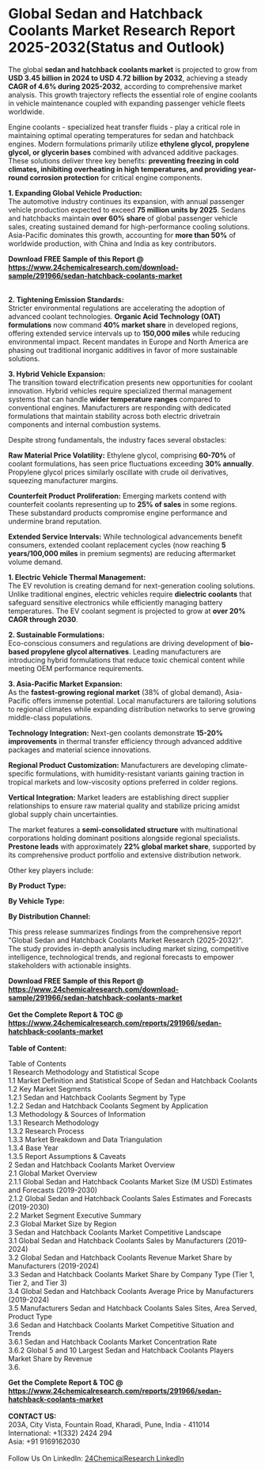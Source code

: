 <h1>Global Sedan and Hatchback Coolants Market Research Report 2025-2032(Status and Outlook)</h1><p>The global <strong>sedan and hatchback coolants market</strong> is projected to grow from <strong>USD 3.45 billion in 2024 to USD 4.72 billion by 2032</strong>, achieving a steady <strong>CAGR of 4.6% during 2025-2032</strong>, according to comprehensive market analysis. This growth trajectory reflects the essential role of engine coolants in vehicle maintenance coupled with expanding passenger vehicle fleets worldwide.</p><p>Engine coolants - specialized heat transfer fluids - play a critical role in maintaining optimal operating temperatures for sedan and hatchback engines. Modern formulations primarily utilize <strong>ethylene glycol, propylene glycol, or glycerin bases</strong> combined with advanced additive packages. These solutions deliver three key benefits: <strong>preventing freezing in cold climates, inhibiting overheating in high temperatures, and providing year-round corrosion protection</strong> for critical engine components.</p><p><strong>1. Expanding Global Vehicle Production:</strong><br>
The automotive industry continues its expansion, with annual passenger vehicle production expected to exceed <strong>75 million units by 2025</strong>. Sedans and hatchbacks maintain <strong>over 60% share</strong> of global passenger vehicle sales, creating sustained demand for high-performance cooling solutions. Asia-Pacific dominates this growth, accounting for <strong>more than 50%</strong> of worldwide production, with China and India as key contributors.</p><div><b>Download FREE Sample of this Report @ 
            <a href="https://www.24chemicalresearch.com/download-sample/291966/sedan-hatchback-coolants-market">
            https://www.24chemicalresearch.com/download-sample/291966/sedan-hatchback-coolants-market</a></b></div><br><p><strong>2. Tightening Emission Standards:</strong><br>
Stricter environmental regulations are accelerating the adoption of advanced coolant technologies. <strong>Organic Acid Technology (OAT) formulations</strong> now command <strong>40% market share</strong> in developed regions, offering extended service intervals up to <strong>150,000 miles</strong> while reducing environmental impact. Recent mandates in Europe and North America are phasing out traditional inorganic additives in favor of more sustainable solutions.</p><p><strong>3. Hybrid Vehicle Expansion:</strong><br>
The transition toward electrification presents new opportunities for coolant innovation. Hybrid vehicles require specialized thermal management systems that can handle <strong>wider temperature ranges</strong> compared to conventional engines. Manufacturers are responding with dedicated formulations that maintain stability across both electric drivetrain components and internal combustion systems.</p><p>Despite strong fundamentals, the industry faces several obstacles:</p><p><strong>Raw Material Price Volatility:</strong> Ethylene glycol, comprising <strong>60-70%</strong> of coolant formulations, has seen price fluctuations exceeding <strong>30% annually</strong>. Propylene glycol prices similarly oscillate with crude oil derivatives, squeezing manufacturer margins.</p><p><strong>Counterfeit Product Proliferation:</strong> Emerging markets contend with counterfeit coolants representing up to <strong>25% of sales</strong> in some regions. These substandard products compromise engine performance and undermine brand reputation.</p><p><strong>Extended Service Intervals:</strong> While technological advancements benefit consumers, extended coolant replacement cycles (now reaching <strong>5 years/100,000 miles</strong> in premium segments) are reducing aftermarket volume demand.</p><p><strong>1. Electric Vehicle Thermal Management:</strong><br>
The EV revolution is creating demand for next-generation cooling solutions. Unlike traditional engines, electric vehicles require <strong>dielectric coolants</strong> that safeguard sensitive electronics while efficiently managing battery temperatures. The EV coolant segment is projected to grow at <strong>over 20% CAGR through 2030</strong>.</p><p><strong>2. Sustainable Formulations:</strong><br>
Eco-conscious consumers and regulations are driving development of <strong>bio-based propylene glycol alternatives</strong>. Leading manufacturers are introducing hybrid formulations that reduce toxic chemical content while meeting OEM performance requirements.</p><p><strong>3. Asia-Pacific Market Expansion:</strong><br>
As the <strong>fastest-growing regional market</strong> (38% of global demand), Asia-Pacific offers immense potential. Local manufacturers are tailoring solutions to regional climates while expanding distribution networks to serve growing middle-class populations.</p><p><strong>Technology Integration:</strong> Next-gen coolants demonstrate <strong>15-20% improvements</strong> in thermal transfer efficiency through advanced additive packages and material science innovations.</p><p><strong>Regional Product Customization:</strong> Manufacturers are developing climate-specific formulations, with humidity-resistant variants gaining traction in tropical markets and low-viscosity options preferred in colder regions.</p><p><strong>Vertical Integration:</strong> Market leaders are establishing direct supplier relationships to ensure raw material quality and stabilize pricing amidst global supply chain uncertainties.</p><p>The market features a <strong>semi-consolidated structure</strong> with multinational corporations holding dominant positions alongside regional specialists. <strong>Prestone leads</strong> with approximately <strong>22% global market share</strong>, supported by its comprehensive product portfolio and extensive distribution network.</p><p>Other key players include:</p><p><strong>By Product Type:</strong></p><p><strong>By Vehicle Type:</strong></p><p><strong>By Distribution Channel:</strong></p><p>This press release summarizes findings from the comprehensive report "Global Sedan and Hatchback Coolants Market Research (2025-2032)". The study provides in-depth analysis including market sizing, competitive intelligence, technological trends, and regional forecasts to empower stakeholders with actionable insights.</p><div><b>Download FREE Sample of this Report @ 
            <a href="https://www.24chemicalresearch.com/download-sample/291966/sedan-hatchback-coolants-market">
            https://www.24chemicalresearch.com/download-sample/291966/sedan-hatchback-coolants-market</a></b></div><br><div><b>Get the Complete Report & TOC @ 
            <a href="https://www.24chemicalresearch.com/reports/291966/sedan-hatchback-coolants-market">
            https://www.24chemicalresearch.com/reports/291966/sedan-hatchback-coolants-market</a></b></div><br>
            <b>Table of Content:</b><p>Table of Contents<br />
1 Research Methodology and Statistical Scope<br />
1.1 Market Definition and Statistical Scope of Sedan and Hatchback Coolants<br />
1.2 Key Market Segments<br />
1.2.1 Sedan and Hatchback Coolants Segment by Type<br />
1.2.2 Sedan and Hatchback Coolants Segment by Application<br />
1.3 Methodology & Sources of Information<br />
1.3.1 Research Methodology<br />
1.3.2 Research Process<br />
1.3.3 Market Breakdown and Data Triangulation<br />
1.3.4 Base Year<br />
1.3.5 Report Assumptions & Caveats<br />
2 Sedan and Hatchback Coolants Market Overview<br />
2.1 Global Market Overview<br />
2.1.1 Global Sedan and Hatchback Coolants Market Size (M USD) Estimates and Forecasts (2019-2030)<br />
2.1.2 Global Sedan and Hatchback Coolants Sales Estimates and Forecasts (2019-2030)<br />
2.2 Market Segment Executive Summary<br />
2.3 Global Market Size by Region<br />
3 Sedan and Hatchback Coolants Market Competitive Landscape<br />
3.1 Global Sedan and Hatchback Coolants Sales by Manufacturers (2019-2024)<br />
3.2 Global Sedan and Hatchback Coolants Revenue Market Share by Manufacturers (2019-2024)<br />
3.3 Sedan and Hatchback Coolants Market Share by Company Type (Tier 1, Tier 2, and Tier 3)<br />
3.4 Global Sedan and Hatchback Coolants Average Price by Manufacturers (2019-2024)<br />
3.5 Manufacturers Sedan and Hatchback Coolants Sales Sites, Area Served, Product Type<br />
3.6 Sedan and Hatchback Coolants Market Competitive Situation and Trends<br />
3.6.1 Sedan and Hatchback Coolants Market Concentration Rate<br />
3.6.2 Global 5 and 10 Largest Sedan and Hatchback Coolants Players Market Share by Revenue<br />
3.6.</p><div><b>Get the Complete Report & TOC @ 
            <a href="https://www.24chemicalresearch.com/reports/291966/sedan-hatchback-coolants-market">
            https://www.24chemicalresearch.com/reports/291966/sedan-hatchback-coolants-market</a></b></div><br><b>CONTACT US:</b><br>
            203A, City Vista, Fountain Road, Kharadi, Pune, India - 411014<br>
            International: +1(332) 2424 294<br>
            Asia: +91 9169162030 <br><br>
            Follow Us On LinkedIn: <a href="https://www.linkedin.com/company/24chemicalresearch/">24ChemicalResearch LinkedIn</a>
